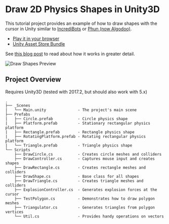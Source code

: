# Draw 2D Physics Shapes in Unity3D

This tutorial project provides an example of how to draw shapes with the cursor in Unity similar to [IncrediBots](http://incredibots.com/if/game.php) or [Phun (now Algodoo)](http://www.algodoo.com/).

- [Play it in your browser](https://simmer.io/@hyperparticle/draw-2d-physics-shapes)
- [Unity Asset Store Bundle](http://u3d.as/YUt)

See [this blog post](https://hyperparticle.com/2d-physics-shapes) to read about how it works in greater detail.

![Draw Shapes Preview](docs/draw-shapes-unity-preview-short.gif)

## Project Overview

Requires Unity3D (tested with 2017.2, but should also work with 5.x)

```
.
├── _Scenes
|   └── Main.unity              - The project's main scene
├── Prefabs
|   ├── Circle.prefab           - Circle physics shape
|   ├── Platform.prefab         - Stationary rectangular physics platform
|   ├── Rectangle.prefab        - Rectangle physics shape
|   ├── RotatingPlatform.prefab - Rotating rectangular physics platform
|   └── Triangle.prefab         - Triangle physics shape
└── Scripts
    ├── DrawCircle.cs           - Creates circle meshes and colliders
    ├── DrawController.cs       - Captures mouse input and creates shapes
    ├── DrawRectangle.cs        - Creates rectangle meshes and colliders
    ├── DrawShape.cs            - Base class for all shapes
    ├── DrawTriangle.cs         - Creates triangle meshes and colliders
    ├── ExplosionController.cs  - Generates explosion forces at the cursor
    ├── TestPolygon.cs          - Demonstrates how to draw polygon meshes
    ├── Triangulator.cs         - Generates triangles from polygon vertices
    └── Util.cs                 - Provides handy operations on vectors
```
